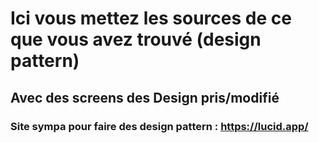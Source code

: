 # Ici vous mettez les sources de ce que vous avez trouvé (design pattern)
## Avec des screens des Design pris/modifié

### Site sympa pour faire des design pattern : https://lucid.app/